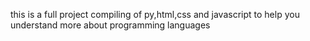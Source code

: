 this is a full project compiling of py,html,css and javascript to help you understand more about programming languages
